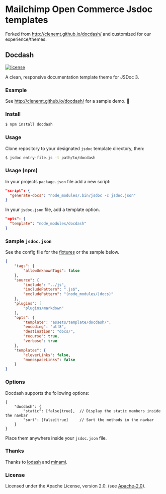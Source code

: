 # Mailchimp Open Commerce Jsdoc templates

Forked from <http://clenemt.github.io/docdash/> and customized for our experience/themes.

## Docdash

[![license](https://img.shields.io/npm/l/docdash.svg)](LICENSE.md)

A clean, responsive documentation template theme for JSDoc 3.

### Example

See <http://clenemt.github.io/docdash/> for a sample demo. :rocket:

### Install

```bash
$ npm install docdash
```

### Usage

Clone repository to your designated `jsdoc` template directory, then:

```bash
$ jsdoc entry-file.js -t path/to/docdash
```

### Usage (npm)

In your projects `package.json` file add a new script:

```json
"script": {
  "generate-docs": "node_modules/.bin/jsdoc -c jsdoc.json"
}
```

In your `jsdoc.json` file, add a template option.

```json
"opts": {
  "template": "node_modules/docdash"
}
```

### Sample `jsdoc.json`

See the config file for the [fixtures](fixtures/fixtures.conf.json) or the sample below.

```json
{
    "tags": {
        "allowUnknownTags": false
    },
    "source": {
        "include": "../js",
        "includePattern": ".js$",
        "excludePattern": "(node_modules/|docs)"
    },
    "plugins": [
        "plugins/markdown"
    ],
    "opts": {
        "template": "assets/template/docdash/",
        "encoding": "utf8",
        "destination": "docs/",
        "recurse": true,
        "verbose": true
    },
    "templates": {
        "cleverLinks": false,
        "monospaceLinks": false
    }
}
```

### Options

Docdash supports the following options:

    {
        "docdash": {
            "static": [false|true],  // Display the static members inside the navbar
            "sort": [false|true]     // Sort the methods in the navbar
        }
    }

Place them anywhere inside your `jsdoc.json` file.

### Thanks

Thanks to [lodash](https://lodash.com) and [minami](https://github.com/nijikokun/minami).

### License

Licensed under the Apache License, version 2.0. (see [Apache-2.0](LICENSE.md)).
